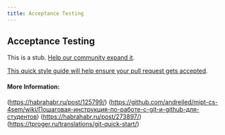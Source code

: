 ```yaml
---
title: Acceptance Testing
---
```


## Acceptance Testing

This is a stub. [Help our community expand it](https://github.com/freeCodeCamp/guide-articles/tree/master/articles/Agile/Acceptance-Testing/index.md).

[This quick style guide will help ensure your pull request gets accepted](https://github.com/freeCodeCamp/guide-articles/blob/master/README.md).

<!-- The article goes here, in GitHub-flavored Markdown. Feel free to add YouTube videos, images, and CodePen/JSBin embeds  -->

#### More Information:
<!-- Please add any articles you think might be helpful to read before writing the article -->
 (https://habrahabr.ru/post/125799/)
(https://github.com/andreiled/mipt-cs-4sem/wiki/Пошаговая-инструкция-по-работе-с-git-и-github-для-студентов)
(https://habrahabr.ru/post/273897/)
(https://tproger.ru/translations/git-quick-start/)
